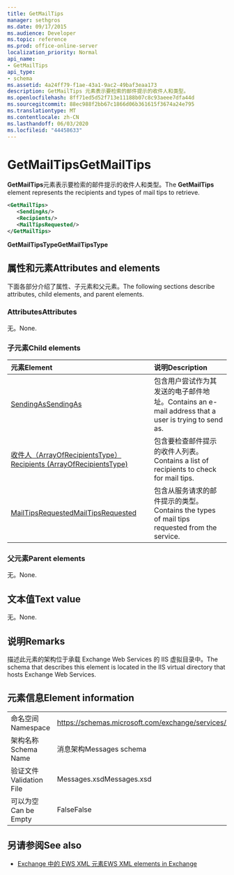 ```yaml
---
title: GetMailTips
manager: sethgros
ms.date: 09/17/2015
ms.audience: Developer
ms.topic: reference
ms.prod: office-online-server
localization_priority: Normal
api_name:
- GetMailTips
api_type:
- schema
ms.assetid: 4a24ff79-f1ae-43a1-9ac2-49baf3eaa173
description: GetMailTips 元素表示要检索的邮件提示的收件人和类型。
ms.openlocfilehash: 8ff71ed5d52f713e11188b07c8c93aeee7dfa44d
ms.sourcegitcommit: 88ec988f2bb67c1866d06b361615f3674a24e795
ms.translationtype: MT
ms.contentlocale: zh-CN
ms.lasthandoff: 06/03/2020
ms.locfileid: "44458633"
---
```

# <a name="getmailtips"></a><span data-ttu-id="75546-103">GetMailTips</span><span class="sxs-lookup"><span data-stu-id="75546-103">GetMailTips</span></span>

<span data-ttu-id="75546-104">**GetMailTips**元素表示要检索的邮件提示的收件人和类型。</span><span class="sxs-lookup"><span data-stu-id="75546-104">The **GetMailTips** element represents the recipients and types of mail tips to retrieve.</span></span> 
  
```XML
<GetMailTips>
   <SendingAs/>
   <Recipients/>
   <MailTipsRequested/>
</GetMailTips>
```

 <span data-ttu-id="75546-105">**GetMailTipsType**</span><span class="sxs-lookup"><span data-stu-id="75546-105">**GetMailTipsType**</span></span>
## <a name="attributes-and-elements"></a><span data-ttu-id="75546-106">属性和元素</span><span class="sxs-lookup"><span data-stu-id="75546-106">Attributes and elements</span></span>

<span data-ttu-id="75546-107">下面各部分介绍了属性、子元素和父元素。</span><span class="sxs-lookup"><span data-stu-id="75546-107">The following sections describe attributes, child elements, and parent elements.</span></span>
  
### <a name="attributes"></a><span data-ttu-id="75546-108">Attributes</span><span class="sxs-lookup"><span data-stu-id="75546-108">Attributes</span></span>

<span data-ttu-id="75546-109">无。</span><span class="sxs-lookup"><span data-stu-id="75546-109">None.</span></span>
  
### <a name="child-elements"></a><span data-ttu-id="75546-110">子元素</span><span class="sxs-lookup"><span data-stu-id="75546-110">Child elements</span></span>

|<span data-ttu-id="75546-111">**元素**</span><span class="sxs-lookup"><span data-stu-id="75546-111">**Element**</span></span>|<span data-ttu-id="75546-112">**说明**</span><span class="sxs-lookup"><span data-stu-id="75546-112">**Description**</span></span>|
|:-----|:-----|
|[<span data-ttu-id="75546-113">SendingAs</span><span class="sxs-lookup"><span data-stu-id="75546-113">SendingAs</span></span>](sendingas.md) <br/> |<span data-ttu-id="75546-114">包含用户尝试作为其发送的电子邮件地址。</span><span class="sxs-lookup"><span data-stu-id="75546-114">Contains an e-mail address that a user is trying to send as.</span></span>  <br/> |
|[<span data-ttu-id="75546-115">收件人（ArrayOfRecipientsType）</span><span class="sxs-lookup"><span data-stu-id="75546-115">Recipients (ArrayOfRecipientsType)</span></span>](recipients-arrayofrecipientstype.md) <br/> |<span data-ttu-id="75546-116">包含要检查邮件提示的收件人列表。</span><span class="sxs-lookup"><span data-stu-id="75546-116">Contains a list of recipients to check for mail tips.</span></span>  <br/> |
|[<span data-ttu-id="75546-117">MailTipsRequested</span><span class="sxs-lookup"><span data-stu-id="75546-117">MailTipsRequested</span></span>](mailtipsrequested.md) <br/> |<span data-ttu-id="75546-118">包含从服务请求的邮件提示的类型。</span><span class="sxs-lookup"><span data-stu-id="75546-118">Contains the types of mail tips requested from the service.</span></span>  <br/> |
   
### <a name="parent-elements"></a><span data-ttu-id="75546-119">父元素</span><span class="sxs-lookup"><span data-stu-id="75546-119">Parent elements</span></span>

<span data-ttu-id="75546-120">无。</span><span class="sxs-lookup"><span data-stu-id="75546-120">None.</span></span>
  
## <a name="text-value"></a><span data-ttu-id="75546-121">文本值</span><span class="sxs-lookup"><span data-stu-id="75546-121">Text value</span></span>

<span data-ttu-id="75546-122">无。</span><span class="sxs-lookup"><span data-stu-id="75546-122">None.</span></span>
  
## <a name="remarks"></a><span data-ttu-id="75546-123">说明</span><span class="sxs-lookup"><span data-stu-id="75546-123">Remarks</span></span>

<span data-ttu-id="75546-124">描述此元素的架构位于承载 Exchange Web Services 的 IIS 虚拟目录中。</span><span class="sxs-lookup"><span data-stu-id="75546-124">The schema that describes this element is located in the IIS virtual directory that hosts Exchange Web Services.</span></span>
  
## <a name="element-information"></a><span data-ttu-id="75546-125">元素信息</span><span class="sxs-lookup"><span data-stu-id="75546-125">Element information</span></span>

|||
|:-----|:-----|
|<span data-ttu-id="75546-126">命名空间</span><span class="sxs-lookup"><span data-stu-id="75546-126">Namespace</span></span>  <br/> |https://schemas.microsoft.com/exchange/services/2006/messages  <br/> |
|<span data-ttu-id="75546-127">架构名称</span><span class="sxs-lookup"><span data-stu-id="75546-127">Schema Name</span></span>  <br/> |<span data-ttu-id="75546-128">消息架构</span><span class="sxs-lookup"><span data-stu-id="75546-128">Messages schema</span></span>  <br/> |
|<span data-ttu-id="75546-129">验证文件</span><span class="sxs-lookup"><span data-stu-id="75546-129">Validation File</span></span>  <br/> |<span data-ttu-id="75546-130">Messages.xsd</span><span class="sxs-lookup"><span data-stu-id="75546-130">Messages.xsd</span></span>  <br/> |
|<span data-ttu-id="75546-131">可以为空</span><span class="sxs-lookup"><span data-stu-id="75546-131">Can be Empty</span></span>  <br/> |<span data-ttu-id="75546-132">False</span><span class="sxs-lookup"><span data-stu-id="75546-132">False</span></span>  <br/> |
   
## <a name="see-also"></a><span data-ttu-id="75546-133">另请参阅</span><span class="sxs-lookup"><span data-stu-id="75546-133">See also</span></span>



- [<span data-ttu-id="75546-134">Exchange 中的 EWS XML 元素</span><span class="sxs-lookup"><span data-stu-id="75546-134">EWS XML elements in Exchange</span></span>](ews-xml-elements-in-exchange.md)

